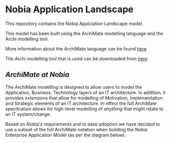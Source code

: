 # **Nobia Application Landscape**

This repository contains the Nobia Applciation Landscape model.

This model has been built using the ArchiMate modelling language and the Archi modelling tool.

More information about the ArchiMate language can be found [here](http://pubs.opengroup.org/architecture/archimate3-doc/toc.html)

The Archi modelling tool that is used can be downloaded from [here](https://www.archimatetool.com/)

## *ArchiMate at Nobia* ##

The ArchiMate modelling is designed to allow users to model the Application, Business, Technology layers of an IT architecture. In addition, it provides *extensions* that allow for modelling of Motivation, Implementation and Strategic elements of an IT architecture. In effect the full ArchiMate specifcation allows for high-level modelling of *anything* that might relate to an IT system/change.

Based on Nobia's requirements and to ease adoption we have decided to use a subset of the full ArchiMate notation when building the Nobia Enterprise Application Model (as per the diagram below).






